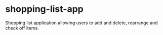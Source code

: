 # shopping-list-app
Shopping list application allowing users to add and delete, rearrange and check off items.
